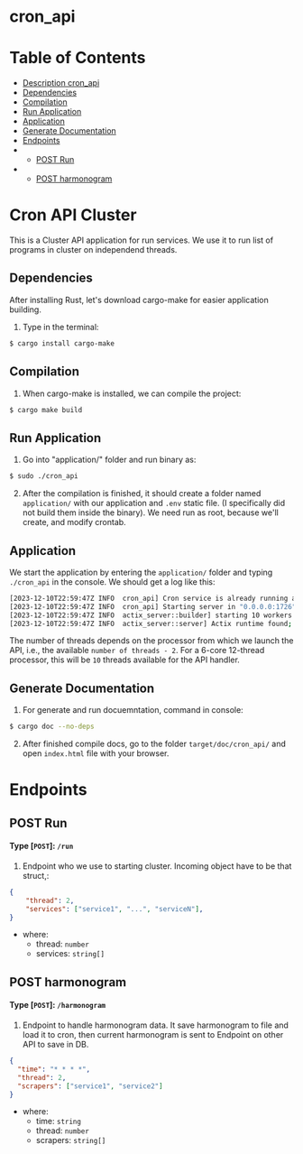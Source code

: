 # cron_api

# Table of Contents

- [Description cron_api](#cron-api-cluster)
- [Dependencies](#dependencies)
- [Compilation](#compilation)
- [Run Application](#run-application)
- [Application](#application)
- [Generate Documentation](#generate-documentation)
- [Endpoints](#endpoints)
- - [POST Run](#post-run)
- - [POST harmonogram](#post-harmonogram)

# Cron API Cluster

This is a Cluster API application for run services. We use it to run list of programs in cluster on independend threads.

## Dependencies

After installing Rust, let's download cargo-make for easier application building.

1. Type in the terminal:

```sh
$ cargo install cargo-make
```

## Compilation

1. When cargo-make is installed, we can compile the project:

```sh
$ cargo make build
```

## Run Application

1. Go into "application/" folder and run binary as:

```sh
$ sudo ./cron_api
```

2. After the compilation is finished, it should create a folder named `application/` with our application and `.env` static file. (I specifically did not build them inside the binary). We need run as root, because we'll create, and modify crontab.

## Application

We start the application by entering the `application/` folder and typing `./cron_api` in the console. We should get a log like this:

```sh
[2023-12-10T22:59:47Z INFO  cron_api] Cron service is already running as root.
[2023-12-10T22:59:47Z INFO  cron_api] Starting server in "0.0.0.0:1726" with 10 threads
[2023-12-10T22:59:47Z INFO  actix_server::builder] starting 10 workers
[2023-12-10T22:59:47Z INFO  actix_server::server] Actix runtime found; starting in Actix runtime

```

The number of threads depends on the processor from which we launch the API, i.e., the available `number of threads - 2`. For a 6-core 12-thread processor, this will be `10` threads available for the API handler.

## Generate Documentation

1. For generate and run docuemntation, command in console:

```sh
$ cargo doc --no-deps
```

2. After finished compile docs, go to the folder `target/doc/cron_api/` and open `index.html` file with your browser.

# Endpoints

## POST Run

#### Type [`POST`]: `/run`

1. Endpoint who we use to starting cluster. Incoming object have to be that struct,:

```json
{
    "thread": 2,
    "services": ["service1", "...", "serviceN"],
}
```

- where:
  - thread: `number`
  - services: `string[]`

## POST harmonogram

#### Type [`POST`]: `/harmonogram`

1. Endpoint to handle harmonogram data. It save harmonogram to file and load it to cron, then current harmonogram is sent to Endpoint on other API to save in DB.

```json
{
  "time": "* * * *",
  "thread": 2,
  "scrapers": ["service1", "service2"]
}
```

- where:
  - time: `string`
  - thread: `number`
  - scrapers: `string[]`
